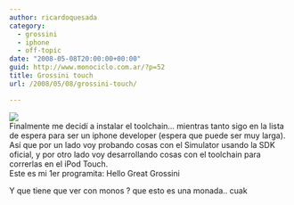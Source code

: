 ```yaml
---
author: ricardoquesada
category:
  - grossini
  - iphone
  - off-topic
date: "2008-05-08T20:00:00+00:00"
guid: http://www.monociclo.com.ar/?p=52
title: Grossini touch
url: /2008/05/08/grossini-touch/

---
```

[![](/wp-content/uploads/2008/05/60cfc-grossini_in_ipod_touch.jpg?w=222)](/wp-content/uploads/2008/05/60cfc-grossini_in_ipod_touch.jpg)  
Finalmente me decidí a instalar el toolchain... mientras tanto sigo en la lista de espera para ser un iphone developer (espera que puede ser muy larga). Así que por un lado voy probando cosas con el Simulator usando la SDK oficial, y por otro lado voy desarrollando cosas con el toolchain para correrlas en el iPod Touch.  
Este es mi 1er programita: Hello Great Grossini

Y que tiene que ver con monos ? que esto es una monada.. cuak  
